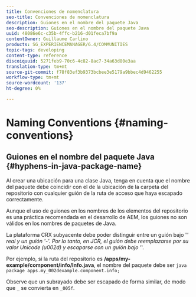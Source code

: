 ```yaml
---
title: Convenciones de nomenclatura
seo-title: Convenciones de nomenclatura
description: Guiones en el nombre del paquete Java
seo-description: Guiones en el nombre del paquete Java
uuid: 48086e6c-c35b-4ffc-b216-d01feca7bf9a
contentOwner: Guillaume Carlino
products: SG_EXPERIENCEMANAGER/6.4/COMMUNITIES
topic-tags: developing
content-type: reference
discoiquuid: 5271feb9-70c6-4c82-8ac7-34a63d80e3aa
translation-type: tm+mt
source-git-commit: f78f83ef3b9373bcbee3e5179a9bbec4d9462255
workflow-type: tm+mt
source-wordcount: '137'
ht-degree: 0%

---
```



# Naming Conventions {#naming-conventions}

## Guiones en el nombre del paquete Java {#hyphens-in-java-package-name}

Al crear una ubicación para una clase Java, tenga en cuenta que el nombre del paquete debe coincidir con el de la ubicación de la carpeta del repositorio con cualquier guión de la ruta de acceso que haya escapado correctamente.

Aunque el uso de guiones en los nombres de los elementos del repositorio es una práctica recomendada en el desarrollo de AEM, los guiones no son válidos en los nombres de paquetes de Java.

La plataforma CRX subyacente debe poder distinguir entre un guión bajo &#39;_&#39; real y un guión &#39;-&#39;. Por lo tanto, en JCR, el guión debe reemplazarse por su valor Unicode (u002d) y escaparse con un guión bajo &#39;_&#39;.

Por ejemplo, si la ruta del repositorio es **/apps/my-example/component/info/Info.java**, el nombre del paquete debe ser `java package apps.my_002dexample.component.info;`

Observe que un subrayado debe ser escapado de forma similar, de modo que `_` se convierta en `_005f`.
